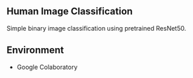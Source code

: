## Human Image Classification
Simple binary image classification using pretrained ResNet50.

## Environment
* Google Colaboratory